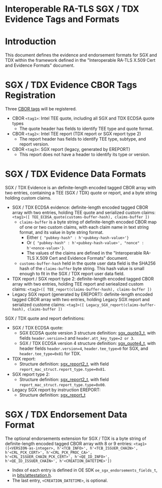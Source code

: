 Interoperable RA-TLS SGX / TDX Evidence Tags and Formats
====

# Introduction

This document defines the evidence and endorsement formats for SGX and TDX within the framework defined in the "Interoperable RA-TLS X.509 Cert and Evidence Formats" document.

# SGX / TDX Evidence CBOR Tags Registration
Three [CBOR tags](https://www.iana.org/assignments/cbor-tags/cbor-tags.xhtml#tags) will be registered.

- CBOR `<tag1>`: Intel TEE quote, including all SGX and TDX ECDSA quote types
    - The quote header has fields to identify TEE type and quote format.
- CBOR `<tag2>`: Intel TEE report (TDX report or SGX report type 2)
    - The report header has fields to identify TEE type, subtype, and report version.
- CBOR `<tag3>`: SGX report (legacy, generated by EREPORT)
    - This report does not have a header to identify its type or version.

#	SGX / TDX Evidence Data Formats
SGX / TDX Evidence is an definite-length encoded tagged CBOR array with two entries, containing a TEE (SGX / TDX) quote or report, and a byte string holding custom claims.

- SGX / TDX ECDSA evidence: definite-length encoded tagged CBOR array with two entries, holding TEE quote and serialized custom claims: `<tag1>([ TEE_ECDSA_quote(customs-buffer-hash), claims-buffer ])`
    - `claims-buffer` is a byte string of definite-length encoded CBOR map of one or two custom claims, with each claim name in text string format, and its value in byte string format.
        - Either `{ "pubkey-hash" : h'<pubkey-hash-value>'}`
        - Or `{ "pubkey-hash" : h'<pubkey-hash-value>', "nonce" : h'<nonce-value>'}`.
        - The values of the claims are defined in the "Interoperable RA-TLS X.509 Cert and Evidence Formats" document.
    - `customs-buffer-hash` held in the quote user data field is the SHA256 hash of the `claims-buffer` byte string. This hash value is small enough to fit in the SGX / TDX report user data field.
- TDX report / SGX report type 2: definite-length encoded tagged CBOR array with two entries, holding TEE report and seriealized custom claims: `<tag2>([ TEE_report(claims-buffer-hash), claims-buffer ])`
- Legacy SGX report (generated by EREPORT): definite-length encoded tagged CBOR array with two entries, holding Legacy SGX report and serialized custome claims: `<tag3>([ Legacy_SGX_report(claims-buffer-hash), claims-buffer ])`

SGX / TDX quote and report definitions:
- SGX / TDX ECDSA quote:
    - SGX ECDSA quote version 3 structure definition: [sgx_quote3_t](https://github.com/intel/SGXDataCenterAttestationPrimitives/blob/master/QuoteGeneration/quote_wrapper/common/inc/sgx_quote_3.h), with fields `header.version=3` and `header.att_key_type=2 or 3`.
    - SGX / TDX ECDSA version 4 structure definition: [sgx_quote4_t](https://github.com/intel/SGXDataCenterAttestationPrimitives/blob/master/QuoteGeneration/quote_wrapper/common/inc/sgx_quote_4.h), with header fields `header.version=4`, `header.tee_type=0` for SGX, and `header.tee_type=0x81` for TDX.
- TDX report:
    - Structure definition: [sgx_report2_t](https://github.com/intel/linux-sgx/blob/master/common/inc/sgx_report2.h), with field `report_mac_struct.report_type.type=0x81`.
- SGX report type 2:
    - Structure definition: [sgx_report2_t](https://github.com/intel/linux-sgx/blob/master/common/inc/sgx_report2.h), with field `report_mac_struct.report_type.type=0x00`.
- Legacy SGX report by instruction EREPORT:
    - Structure definition: [sgx_report_t](https://github.com/intel/linux-sgx/blob/master/common/inc/sgx_report.h#L113)

# SGX / TDX Endorsement Data Format

The optional endorsements extension for SGX / TDX is a byte string of definite-length encoded tagged CBOR array with 8 or 9 entries: `<tag1>([<VERSION-as-integer>, h'<TCB_INFO>', h'<TCB_ISSUER_CHAIN>', h'<CRL_PCK_CERT>', h'<CRL_PCK_PROC_CA>', h'<CRL_ISSUER_CHAIN_PCK_CERT>', h'<QE_ID_INFO>', h'<QE_ID_ISSUER_CHAIN>', h'<CREATION_DATETIME>'])`
- Index of each entry is defined in OE SDK `oe_sgx_endorsements_fields_t`, in [bits/attestation.h](https://github.com/openenclave/openenclave/blob/master/include/openenclave/bits/attestation.h).
- The last entry, `<CREATION_DATETIME>`, is optional.
